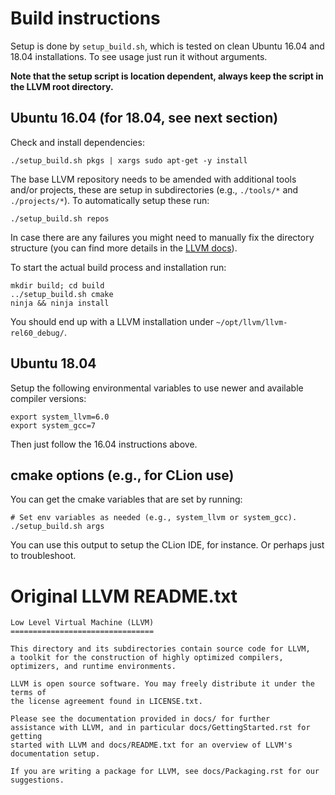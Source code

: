 # Build instructions

Setup is done by `setup_build.sh`, which is tested on clean Ubuntu 16.04 and
18.04 installations. To see usage just run it without arguments.

**Note that the setup script is location dependent, always keep the script in
the LLVM root directory.**

## Ubuntu 16.04 (for 18.04, see next section)

Check and install dependencies:

```
./setup_build.sh pkgs | xargs sudo apt-get -y install
```

The base LLVM repository needs to be amended with additional tools and/or
projects, these are setup in subdirectories (e.g., `./tools/*` and
`./projects/*`). To automatically setup these run:

```
./setup_build.sh repos
```

In case there are any failures you might need to manually fix the directory
structure (you can find more details in the [LLVM
docs](https://llvm.org/docs/GettingStarted.html#git-mirror)).

To start the actual build process and installation run:

```
mkdir build; cd build
../setup_build.sh cmake
ninja && ninja install
```

You should end up with a LLVM installation under `~/opt/llvm/llvm-rel60_debug/`.

## Ubuntu 18.04

Setup the following environmental variables to use newer and available compiler
versions:

```
export system_llvm=6.0
export system_gcc=7
```

Then just follow the 16.04 instructions above.

## cmake options (e.g., for CLion use)

You can get the cmake variables that are set by running:

```
# Set env variables as needed (e.g., system_llvm or system_gcc).
./setup_build.sh args
```

You can use this output to setup the CLion IDE, for instance. Or perhaps just
to troubleshoot.


# Original LLVM README.txt
```
Low Level Virtual Machine (LLVM)
================================

This directory and its subdirectories contain source code for LLVM,
a toolkit for the construction of highly optimized compilers,
optimizers, and runtime environments.

LLVM is open source software. You may freely distribute it under the terms of
the license agreement found in LICENSE.txt.

Please see the documentation provided in docs/ for further
assistance with LLVM, and in particular docs/GettingStarted.rst for getting
started with LLVM and docs/README.txt for an overview of LLVM's
documentation setup.

If you are writing a package for LLVM, see docs/Packaging.rst for our
suggestions.


